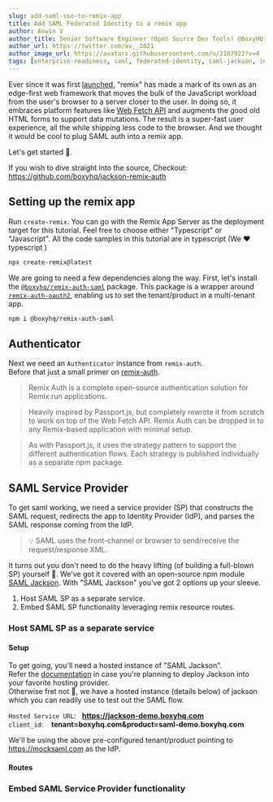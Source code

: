 ```yaml
---
slug: add-saml-sso-to-remix-app
title: Add SAML Federated Identity to a remix app
author: Aswin V
author_title: Senior Software Engineer (Open Source Dev Tools) @BoxyHQ
author_url: https://twitter.com/av__2021
author_image_url: https://avatars.githubusercontent.com/u/3107922?v=4
tags: [enterprise-readiness, saml, federated-identity, saml-jackson, integrations, remix]
---
```

Ever since it was first [launched](https://remix.run/blog/remix-v1), "remix" has made a mark of its own as an edge-first web framework that moves the bulk of the JavaScript workload from the user's browser to a server closer to the user. In doing so, it embraces platform features like [Web Fetch API](https://developer.mozilla.org/en-US/docs/Web/API/Fetch_API) and augments the good old HTML forms to support data mutations. The result is a super-fast user experience, all the while shipping less code to the browser. And we thought it would be cool to plug SAML auth into a remix app.  

Let's get started 🚀.  

If you wish to dive straight into the source, Checkout: https://github.com/boxyhq/jackson-remix-auth

## Setting up the remix app

Run `create-remix`. You can go with the Remix App Server as the deployment target for this tutorial. Feel free to choose either "Typescript" or "Javascript". All the code samples in this tutorial are in typescript (We ❤️ typescript )

```bash
npx create-remix@latest
```

We are going to need a few dependencies along the way. First, let's install the [`@boxyhq/remix-auth-saml`](https://github.com/boxyhq/remix-auth-saml) package. This package is a wrapper around [`remix-auth-oauth2`](https://github.com/sergiodxa/remix-auth-oauth2), enabling us to set the tenant/product in a multi-tenant app. 

```bash
npm i @boxyhq/remix-auth-saml
```

## Authenticator

Next we need an `Authenticator` instance from `remix-auth`.  
Before that just a small primer on [remix-auth](https://github.com/sergiodxa/remix-auth).

> Remix Auth is a complete open-source authentication solution for Remix.run applications.

> Heavily inspired by Passport.js, but completely rewrote it from scratch to work on top of the Web Fetch API. Remix Auth can be dropped in to any Remix-based application with minimal setup.

> As with Passport.js, it uses the strategy pattern to support the different authentication flows. Each strategy is published individually as a separate npm package.



## SAML Service Provider

To get saml working, we need a service provider (SP) that constructs the SAML request, redirects the app to Identity Provider (IdP), and parses the SAML response coming from the IdP. 

> 💡 SAML uses the front-channel or browser to send/receive the request/response XML.

It turns out you don't need to do the heavy lifting (of building a full-blown SP) yourself 🤗. We've got it covered with an open-source npm module [SAML Jackson](https://github.com/boxyhq/jackson). With "SAML Jackson" you've got 2 options up your sleeve.

1. Host SAML SP as a separate service.
2. Embed SAML SP functionality leveraging remix resource routes.

### Host SAML SP as a separate service

#### Setup

To get going, you'll need a hosted instance of "SAML Jackson".  
Refer the [documentation](https://boxyhq.com/docs/jackson/deploy/service) in case you're planning to deploy Jackson into your favorite hosting provider.  
Otherwise fret not 🤗, we have a hosted instance (details below) of jackson which you can readily use to test out the SAML flow.

`Hosted Service URL`:&nbsp;&nbsp; **https://jackson-demo.boxyhq.com**  
`client_id`: &nbsp;&nbsp; **tenant=boxyhq.com&product=saml-demo.boxyhq.com**

We'll be using the above pre-configured tenant/product pointing to https://mocksaml.com as the IdP.

#### Routes



### Embed SAML Service Provider functionality
